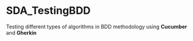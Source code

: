 # SDA_TestingBDD

Testing different types of algorithms in BDD methodology using **Cucumber** and **Gherkin**